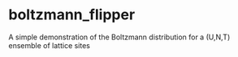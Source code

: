 # boltzmann_flipper
A simple demonstration of the Boltzmann distribution for a (U,N,T) ensemble of lattice sites
